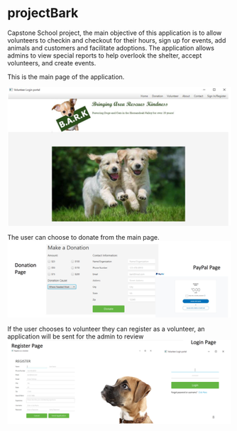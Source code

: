 # projectBark

Capstone School project, the main objective of this application is to allow volunteers to checkin and checkout for their hours, sign up for events, add animals and customers and facilitate adoptions. The application allows admins to view special reports to help overlook the shelter, accept volunteers, and create events. 

This is the main page of the application.

![alt text](https://github.com/zeeegeee/projectBark/blob/master/screenshots/Screen%20Shot%202018-07-01%20at%2012.02.57%20PM.png)


The user can choose to donate from the main page. 
![alt text](https://github.com/zeeegeee/projectBark/blob/master/screenshots/Screen%20Shot%202018-07-01%20at%2012.03.09%20PM.png)

If the user chooses to volunteer they can register as a volunteer, an application will be sent for the admin to review
![alt text](https://github.com/zeeegeee/projectBark/blob/master/screenshots/Screen%20Shot%202018-07-01%20at%2012.03.29%20PM.png)





